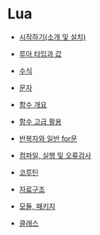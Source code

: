 # Lua

- [시작하기(소개 및 설치)](1_installLua.md)  


- [루아 타입과 값](2_2_typeOfLua.md)  


- [수식]()  


- [문자]()  


- [함수 개요]()  


- [함수 고급 활용]()  


- [반복자와 일반 for문]()  


- [컴파일, 실행 및 오류검사]()  


- [코루틴]()  


- [자료구조]()  


- [모듈, 패키지]()  


- [클래스]()